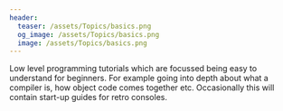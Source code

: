 ```yaml
---
header:
  teaser: /assets/Topics/basics.png
  og_image: /assets/Topics/basics.png
  image: /assets/Topics/basics.png
---
```


Low level programming tutorials which are focussed being easy to understand for beginners. For example going into depth about what a compiler is, how object code comes together etc. Occasionally this will contain start-up guides for retro consoles.
